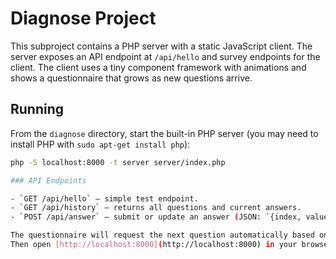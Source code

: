 # Diagnose Project

This subproject contains a PHP server with a static JavaScript client. The server exposes an API endpoint at `/api/hello` and survey endpoints for the client. The client uses a tiny component framework with animations and shows a questionnaire that grows as new questions arrive.

## Running

From the `diagnose` directory, start the built-in PHP server (you may need to install PHP with `sudo apt-get install php`):

```bash
php -S localhost:8000 -t server server/index.php

### API Endpoints

- `GET /api/hello` – simple test endpoint.
- `GET /api/history` – returns all questions and current answers.
- `POST /api/answer` – submit or update an answer (JSON: `{index, value}`).

The questionnaire will request the next question automatically based on server state.
Then open [http://localhost:8000](http://localhost:8000) in your browser or run the `curl` command described in `AGENTS.md`.
